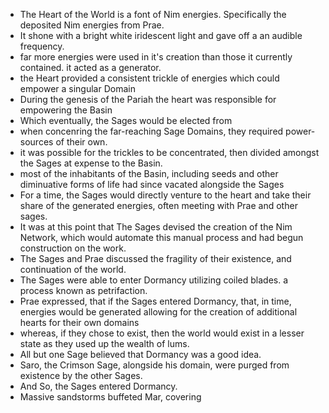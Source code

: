 * The Heart of the World is a font of Nim energies. Specifically the deposited Nim energies from Prae.
* It shone with a bright white iridescent light and gave off a an audible frequency.
* far more energies were used in it's creation than those it currently contained. it acted as a generator.
* the Heart provided a consistent trickle of energies which could empower a singular Domain
* During the genesis of the Pariah the heart was responsible for empowering the Basin
* Which eventually, the Sages would be elected from
* when concenring the far-reaching Sage Domains, they required power-sources of their own.
* it was possible for the trickles to be concentrated, then divided amongst the Sages at expense to the Basin.
* most of the inhabitants of the Basin, including seeds and other diminuative forms of life had since vacated alongside the Sages
* For a time, the Sages would directly venture to the heart and take their share of the generated energies, often meeting with Prae and other sages.
* It was at this point that The Sages devised the creation of the Nim Network, which would automate this manual process and had begun construction on the work.
* The Sages and Prae discussed the fragility of their existence, and continuation of the world.
* The Sages were able to enter Dormancy utilizing coiled blades. a process known as petrifaction.
* Prae expressed, that if the Sages entered Dormancy, that, in time, energies would be generated allowing for the creation of additional hearts for their own domains
* whereas, if they chose to exist, then the world would exist in a lesser state as they used up the wealth of lums.
* All but one Sage believed that Dormancy was a good idea.
* Saro, the Crimson Sage, alongside his domain, were purged from existence by the other Sages.
* And So, the Sages entered Dormancy.
* Massive sandstorms buffeted Mar, covering